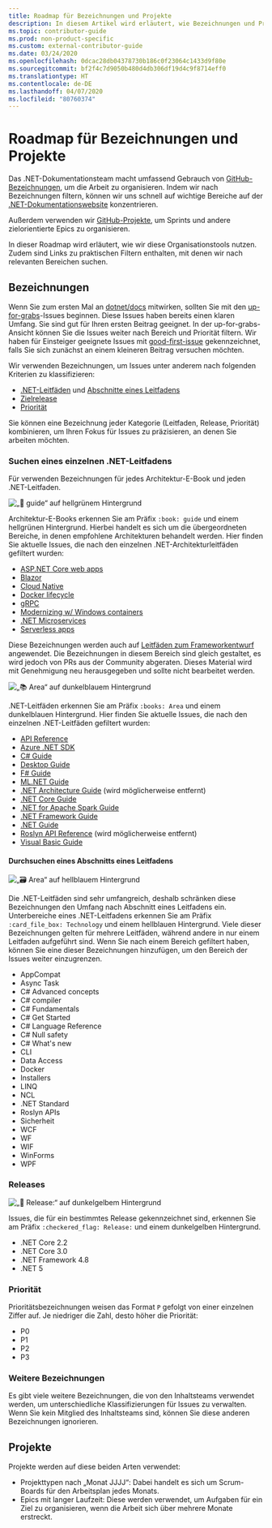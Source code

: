 ```yaml
---
title: Roadmap für Bezeichnungen und Projekte
description: In diesem Artikel wird erläutert, wie Bezeichnungen und Projekte im dotnet/docs-Repository verwendet werden.
ms.topic: contributor-guide
ms.prod: non-product-specific
ms.custom: external-contributor-guide
ms.date: 03/24/2020
ms.openlocfilehash: 0dcac28db04378730b186c0f23064c1433d9f80e
ms.sourcegitcommit: bf2f4c7d9050b480d4db306df19d4c9f8714eff0
ms.translationtype: HT
ms.contentlocale: de-DE
ms.lasthandoff: 04/07/2020
ms.locfileid: "80760374"
---
```

# <a name="labels-and-projects-roadmap"></a>Roadmap für Bezeichnungen und Projekte

Das .NET-Dokumentationsteam macht umfassend Gebrauch von [GitHub-Bezeichnungen](https://github.com/dotnet/docs/labels), um die Arbeit zu organisieren. Indem wir nach Bezeichnungen filtern, können wir uns schnell auf wichtige Bereiche auf der [.NET-Dokumentationswebsite](https://docs.microsoft.com/dotnet) konzentrieren.

Außerdem verwenden wir [GitHub-Projekte](https://github.com/dotnet/docs/projects), um Sprints und andere zielorientierte Epics zu organisieren.

In dieser Roadmap wird erläutert, wie wir diese Organisationstools nutzen. Zudem sind Links zu praktischen Filtern enthalten, mit denen wir nach relevanten Bereichen suchen.

## <a name="labels"></a>Bezeichnungen

Wenn Sie zum ersten Mal an [dotnet/docs](https://github.com/dotnet/docs) mitwirken, sollten Sie mit den [up-for-grabs](https://github.com/dotnet/docs/labels/up-for-grabs)-Issues beginnen. Diese Issues haben bereits einen klaren Umfang. Sie sind gut für Ihren ersten Beitrag geeignet. In der up-for-grabs-Ansicht können Sie die Issues weiter nach Bereich und Priorität filtern. Wir haben für Einsteiger geeignete Issues mit [good-first-issue](https://github.com/dotnet/docs/labels/good-first-issue) gekennzeichnet, falls Sie sich zunächst an einem kleineren Beitrag versuchen möchten.

Wir verwenden Bezeichnungen, um Issues unter anderem nach folgenden Kriterien zu klassifizieren:

- [.NET-Leitfäden](#find-a-single-net-guide) und [Abschnitte eines Leitfadens](#search-one-section-of-a-guide)
- [Zielrelease](#releases)
- [Priorität](#priority)

Sie können eine Bezeichnung jeder Kategorie (Leitfaden, Release, Priorität) kombinieren, um Ihren Fokus für Issues zu präzisieren, an denen Sie arbeiten möchten.

### <a name="find-a-single-net-guide"></a>Suchen eines einzelnen .NET-Leitfadens

Für verwenden Bezeichnungen für jedes Architektur-E-Book und jeden .NET-Leitfaden.

![„:book: guide“ auf hellgrünem Hintergrund](./media/labels-projects/guide.png "Präfix für Bezeichnungen für Architekturleitfäden")

Architektur-E-Books erkennen Sie am Präfix `:book: guide` und einem hellgrünen Hintergrund. Hierbei handelt es sich um die übergeordneten Bereiche, in denen empfohlene Architekturen behandelt werden. Hier finden Sie aktuelle Issues, die nach den einzelnen .NET-Architekturleitfäden gefiltert wurden:

- [ASP.NET Core web apps](https://github.com/dotnet/docs/labels/%3Abook%3A%20guide%20-%20ASP.NET%20Core%20web%20apps)
- [Blazor](https://github.com/dotnet/docs/labels/%3Abook%3A%20guide%20-%20Blazor)
- [Cloud Native](https://github.com/dotnet/docs/labels/%3Abook%3A%20guide%20-%20Cloud%20Native)
- [Docker lifecycle](https://github.com/dotnet/docs/labels/%3Abook%3A%20guide%20-%20Docker%20lifecycle)
- [gRPC](https://github.com/dotnet/docs/labels/%3Abook%3A%20guide%20-%20gRPC)
- [Modernizing w/ Windows containers](https://github.com/dotnet/docs/labels/%3Abook%3A%20guide%20-%20Modernizing%20w%2F%20Windows%20containers)
- [.NET Microservices](https://github.com/dotnet/docs/labels/%3Abook%3A%20guide%20-%20.NET%20Microservices)
- [Serverless apps](https://github.com/dotnet/docs/labels/%3Abook%3A%20guide%20-%20Serverless%20apps)

Diese Bezeichnungen werden auch auf [Leitfäden zum Frameworkentwurf](https://github.com/dotnet/docs/labels/%3Abook%3A%20guide%20-%20Framework%20Design%20Guidelines) angewendet. Die Bezeichnungen in diesem Bereich sind gleich gestaltet, es wird jedoch von PRs aus der Community abgeraten. Dieses Material wird mit Genehmigung neu herausgegeben und sollte nicht bearbeitet werden.

![„:books: Area“ auf dunkelblauem Hintergrund](./media/labels-projects/area.png "Präfix für Bezeichnungen für .NET-Leitfäden")

.NET-Leitfäden erkennen Sie am Präfix `:books: Area` und einem dunkelblauen Hintergrund. Hier finden Sie aktuelle Issues, die nach den einzelnen .NET-Leitfäden gefiltert wurden:

- [API Reference](https://github.com/dotnet/docs/labels/%3Abooks%3A%20Area%20-%20API%20Reference)
- [Azure .NET SDK](https://github.com/dotnet/docs/labels/%3Abooks%3A%20Area%20-%20Azure%20.NET%20SDk)
- [C# Guide](https://github.com/dotnet/docs/labels/%3Abooks%3A%20Area%20-%20C%23%20Guide)
- [Desktop Guide](https://github.com/dotnet/docs/labels/%3Abooks%3A%20Area%20-%20Desktop%20Guide)
- [F# Guide](https://github.com/dotnet/docs/labels/%3Abooks%3A%20Area%20-%20F%23%20Guide)
- [ML.NET Guide](https://github.com/dotnet/docs/labels/%3Abooks%3A%20Area%20-%20ML.NET%20Guide)
- [.NET Architecture Guide](https://github.com/dotnet/docs/labels/%3Abooks%3A%20Area%20-%20.NET%20Architecture%20Guide) (wird möglicherweise entfernt)
- [.NET Core Guide](https://github.com/dotnet/docs/labels/%3Abooks%3A%20Area%20-%20.NET%20Core%20Guide)
- [.NET for Apache Spark Guide](https://github.com/dotnet/docs/labels/%3Abooks%3A%20Area%20-%20.NET%20for%20Apache%20Spark%20Guide)
- [.NET Framework Guide](https://github.com/dotnet/docs/labels/%3Abooks%3A%20Area%20-%20.NET%20Framework%20Guide)
- [.NET Guide](https://github.com/dotnet/docs/labels/%3Abooks%3A%20Area%20-%20.NET%20Guide)
- [Roslyn API Reference](https://github.com/dotnet/docs/labels/%3Abooks%3A%20Area%20-%20Roslyn%20API%20Reference) (wird möglicherweise entfernt)
- [Visual Basic Guide](https://github.com/dotnet/docs/labels/%3Abooks%3A%20Area%20-%20Visual%20Basic%20Guide)

#### <a name="search-one-section-of-a-guide"></a>Durchsuchen eines Abschnitts eines Leitfadens

![„:card_file_box: Area“ auf hellblauem Hintergrund](./media/labels-projects/technology.png "Präfix für Bezeichnungen für Unterbereiche von .NET-Leitfäden")

Die .NET-Leitfäden sind sehr umfangreich, deshalb schränken diese Bezeichnungen den Umfang nach Abschnitt eines Leitfadens ein. Unterbereiche eines .NET-Leitfadens erkennen Sie am Präfix `:card_file_box: Technology` und einem hellblauen Hintergrund. Viele dieser Bezeichnungen gelten für mehrere Leitfäden, während andere in nur einem Leitfaden aufgeführt sind. Wenn Sie nach einem Bereich gefiltert haben, können Sie eine dieser Bezeichnungen hinzufügen, um den Bereich der Issues weiter einzugrenzen.

- AppCompat
- Async Task
- C# Advanced concepts
- C# compiler
- C# Fundamentals
- C# Get Started
- C# Language Reference
- C# Null safety
- C# What's new
- CLI
- Data Access
- Docker
- Installers
- LINQ
- NCL
- .NET Standard
- Roslyn APIs
- Sicherheit
- WCF
- WF
- WIF
- WinForms
- WPF

### <a name="releases"></a>Releases

![„:checkered_flag: Release:“ auf dunkelgelbem Hintergrund](./media/labels-projects/release.png "Präfix für Bezeichnungen für Releases")

Issues, die für ein bestimmtes Release gekennzeichnet sind, erkennen Sie am Präfix `:checkered_flag: Release:` und einem dunkelgelben Hintergrund.

- .NET Core 2.2
- .NET Core 3.0
- .NET Framework 4.8
- .NET 5

### <a name="priority"></a>Priorität

Prioritätsbezeichnungen weisen das Format `P` gefolgt von einer einzelnen Ziffer auf. Je niedriger die Zahl, desto höher die Priorität:

- P0
- P1
- P2
- P3

### <a name="what-about-the-other-labels"></a>Weitere Bezeichnungen

Es gibt viele weitere Bezeichnungen, die von den Inhaltsteams verwendet werden, um unterschiedliche Klassifizierungen für Issues zu verwalten. Wenn Sie kein Mitglied des Inhaltsteams sind, können Sie diese anderen Bezeichnungen ignorieren.

## <a name="projects"></a>Projekte

Projekte werden auf diese beiden Arten verwendet:

- Projekttypen nach „Monat JJJJ“: Dabei handelt es sich um Scrum-Boards für den Arbeitsplan jedes Monats.
- Epics mit langer Laufzeit: Diese werden verwendet, um Aufgaben für ein Ziel zu organisieren, wenn die Arbeit sich über mehrere Monate erstreckt.
